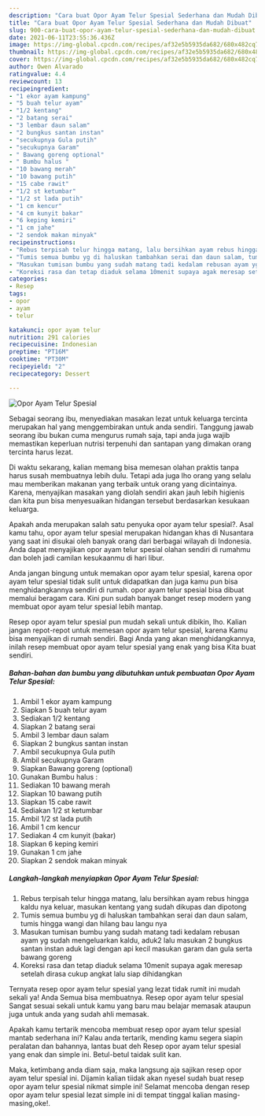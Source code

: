 ```yaml
---
description: "Cara buat Opor Ayam Telur Spesial Sederhana dan Mudah Dibuat"
title: "Cara buat Opor Ayam Telur Spesial Sederhana dan Mudah Dibuat"
slug: 900-cara-buat-opor-ayam-telur-spesial-sederhana-dan-mudah-dibuat
date: 2021-06-11T23:55:36.436Z
image: https://img-global.cpcdn.com/recipes/af32e5b5935da682/680x482cq70/opor-ayam-telur-spesial-foto-resep-utama.jpg
thumbnail: https://img-global.cpcdn.com/recipes/af32e5b5935da682/680x482cq70/opor-ayam-telur-spesial-foto-resep-utama.jpg
cover: https://img-global.cpcdn.com/recipes/af32e5b5935da682/680x482cq70/opor-ayam-telur-spesial-foto-resep-utama.jpg
author: Owen Alvarado
ratingvalue: 4.4
reviewcount: 13
recipeingredient:
- "1 ekor ayam kampung"
- "5 buah telur ayam"
- "1/2 kentang"
- "2 batang serai"
- "3 lembar daun salam"
- "2 bungkus santan instan"
- "secukupnya Gula putih"
- "secukupnya Garam"
- " Bawang goreng optional"
- " Bumbu halus "
- "10 bawang merah"
- "10 bawang putih"
- "15 cabe rawit"
- "1/2 st ketumbar"
- "1/2 st lada putih"
- "1 cm kencur"
- "4 cm kunyit bakar"
- "6 keping kemiri"
- "1 cm jahe"
- "2 sendok makan minyak"
recipeinstructions:
- "Rebus terpisah telur hingga matang, lalu bersihkan ayam rebus hingga kaldu nya keluar, masukan kentang yang sudah dikupas dan dipotong"
- "Tumis semua bumbu yg di haluskan tambahkan serai dan daun salam, tumis hingga wangi dan hilang bau langu nya"
- "Masukan tumisan bumbu yang sudah matang tadi kedalam rebusan ayam yg sudah mengeluarkan kaldu, aduk2 lalu masukan 2 bungkus santan instan aduk lagi dengan api kecil masukan garam dan gula serta bawang goreng"
- "Koreksi rasa dan tetap diaduk selama 10menit supaya agak meresap setelah dirasa cukup angkat lalu siap dihidangkan"
categories:
- Resep
tags:
- opor
- ayam
- telur

katakunci: opor ayam telur 
nutrition: 291 calories
recipecuisine: Indonesian
preptime: "PT16M"
cooktime: "PT30M"
recipeyield: "2"
recipecategory: Dessert

---
```



![Opor Ayam Telur Spesial](https://img-global.cpcdn.com/recipes/af32e5b5935da682/680x482cq70/opor-ayam-telur-spesial-foto-resep-utama.jpg)

Sebagai seorang ibu, menyediakan masakan lezat untuk keluarga tercinta merupakan hal yang menggembirakan untuk anda sendiri. Tanggung jawab seorang ibu bukan cuma mengurus rumah saja, tapi anda juga wajib memastikan keperluan nutrisi terpenuhi dan santapan yang dimakan orang tercinta harus lezat.

Di waktu  sekarang, kalian memang bisa memesan olahan praktis tanpa harus susah membuatnya lebih dulu. Tetapi ada juga lho orang yang selalu mau memberikan makanan yang terbaik untuk orang yang dicintainya. Karena, menyajikan masakan yang diolah sendiri akan jauh lebih higienis dan kita pun bisa menyesuaikan hidangan tersebut berdasarkan kesukaan keluarga. 



Apakah anda merupakan salah satu penyuka opor ayam telur spesial?. Asal kamu tahu, opor ayam telur spesial merupakan hidangan khas di Nusantara yang saat ini disukai oleh banyak orang dari berbagai wilayah di Indonesia. Anda dapat menyajikan opor ayam telur spesial olahan sendiri di rumahmu dan boleh jadi camilan kesukaanmu di hari libur.

Anda jangan bingung untuk memakan opor ayam telur spesial, karena opor ayam telur spesial tidak sulit untuk didapatkan dan juga kamu pun bisa menghidangkannya sendiri di rumah. opor ayam telur spesial bisa dibuat memalui beragam cara. Kini pun sudah banyak banget resep modern yang membuat opor ayam telur spesial lebih mantap.

Resep opor ayam telur spesial pun mudah sekali untuk dibikin, lho. Kalian jangan repot-repot untuk memesan opor ayam telur spesial, karena Kamu bisa menyajikan di rumah sendiri. Bagi Anda yang akan menghidangkannya, inilah resep membuat opor ayam telur spesial yang enak yang bisa Kita buat sendiri.

<!--inarticleads1-->

##### Bahan-bahan dan bumbu yang dibutuhkan untuk pembuatan Opor Ayam Telur Spesial:

1. Ambil 1 ekor ayam kampung
1. Siapkan 5 buah telur ayam
1. Sediakan 1/2 kentang
1. Siapkan 2 batang serai
1. Ambil 3 lembar daun salam
1. Siapkan 2 bungkus santan instan
1. Ambil secukupnya Gula putih
1. Ambil secukupnya Garam
1. Siapkan  Bawang goreng (optional)
1. Gunakan  Bumbu halus :
1. Sediakan 10 bawang merah
1. Siapkan 10 bawang putih
1. Siapkan 15 cabe rawit
1. Sediakan 1/2 st ketumbar
1. Ambil 1/2 st lada putih
1. Ambil 1 cm kencur
1. Sediakan 4 cm kunyit (bakar)
1. Siapkan 6 keping kemiri
1. Gunakan 1 cm jahe
1. Siapkan 2 sendok makan minyak




<!--inarticleads2-->

##### Langkah-langkah menyiapkan Opor Ayam Telur Spesial:

1. Rebus terpisah telur hingga matang, lalu bersihkan ayam rebus hingga kaldu nya keluar, masukan kentang yang sudah dikupas dan dipotong
1. Tumis semua bumbu yg di haluskan tambahkan serai dan daun salam, tumis hingga wangi dan hilang bau langu nya
1. Masukan tumisan bumbu yang sudah matang tadi kedalam rebusan ayam yg sudah mengeluarkan kaldu, aduk2 lalu masukan 2 bungkus santan instan aduk lagi dengan api kecil masukan garam dan gula serta bawang goreng
1. Koreksi rasa dan tetap diaduk selama 10menit supaya agak meresap setelah dirasa cukup angkat lalu siap dihidangkan




Ternyata resep opor ayam telur spesial yang lezat tidak rumit ini mudah sekali ya! Anda Semua bisa membuatnya. Resep opor ayam telur spesial Sangat sesuai sekali untuk kamu yang baru mau belajar memasak ataupun juga untuk anda yang sudah ahli memasak.

Apakah kamu tertarik mencoba membuat resep opor ayam telur spesial mantab sederhana ini? Kalau anda tertarik, mending kamu segera siapin peralatan dan bahannya, lantas buat deh Resep opor ayam telur spesial yang enak dan simple ini. Betul-betul taidak sulit kan. 

Maka, ketimbang anda diam saja, maka langsung aja sajikan resep opor ayam telur spesial ini. Dijamin kalian tiidak akan nyesel sudah buat resep opor ayam telur spesial nikmat simple ini! Selamat mencoba dengan resep opor ayam telur spesial lezat simple ini di tempat tinggal kalian masing-masing,oke!.

